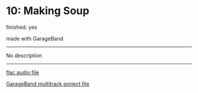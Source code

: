 # 10: Making Soup

finished: yes

made with GarageBand

---
No description

---
[flac audio file](files/soup.flac)

[GarageBand multitrack project file](files/soup.band)

